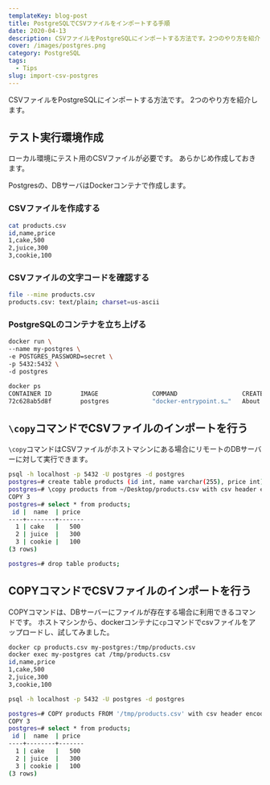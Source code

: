 ```yaml
---
templateKey: blog-post
title: PostgreSQLでCSVファイルをインポートする手順
date: 2020-04-13
description: CSVファイルをPostgreSQLにインポートする方法です。2つのやり方を紹介します。
cover: /images/postgres.png
category: PostgreSQL
tags: 
  - Tips
slug: import-csv-postgres
---
```


CSVファイルをPostgreSQLにインポートする方法です。
2つのやり方を紹介します。

## テスト実行環境作成

ローカル環境にテスト用のCSVファイルが必要です。
あらかじめ作成しておきます。

Postgresの、DBサーバはDockerコンテナで作成します。

### CSVファイルを作成する

```bash
cat products.csv
id,name,price
1,cake,500
2,juice,300
3,cookie,100
```

### CSVファイルの文字コードを確認する

```bash
file --mime products.csv
products.csv: text/plain; charset=us-ascii
```

### PostgreSQLのコンテナを立ち上げる

```bash
docker run \
--name my-postgres \
-e POSTGRES_PASSWORD=secret \
-p 5432:5432 \
-d postgres

docker ps
CONTAINER ID        IMAGE               COMMAND                  CREATED              STATUS              PORTS               NAMES
72c628ab5d8f        postgres            "docker-entrypoint.s…"   About a minute ago   Up About a minute   5432/tcp            some-postgres
```

## `\copy`コマンドでCSVファイルのインポートを行う

`\copy`コマンドはCSVファイルがホストマシンにある場合にリモートのDBサーバーに対して実行できます。

```bash
psql -h localhost -p 5432 -U postgres -d postgres
postgres=# create table products (id int, name varchar(255), price int);
postgres=# \copy products from ~/Desktop/products.csv with csv header encoding 'UTF8'
COPY 3
postgres=# select * from products;
 id |  name  | price
----+--------+-------
  1 | cake   |   500
  2 | juice  |   300
  3 | cookie |   100
(3 rows)
```

```bash
postgres=# drop table products;
```

## COPYコマンドでCSVファイルのインポートを行う

COPYコマンドは、DBサーバーにファイルが存在する場合に利用できるコマンドです。
ホストマシンから、dockerコンテナに`cp`コマンドでcsvファイルをアップロードし、試してみました。

```bash
docker cp products.csv my-postgres:/tmp/products.csv
docker exec my-postgres cat /tmp/products.csv
id,name,price
1,cake,500
2,juice,300
3,cookie,100
```

```bash
psql -h localhost -p 5432 -U postgres -d postgres
```

```bash
postgres=# COPY products FROM '/tmp/products.csv' with csv header encoding 'UTF8';
COPY 3
postgres=# select * from products;
 id |  name  | price
----+--------+-------
  1 | cake   |   500
  2 | juice  |   300
  3 | cookie |   100
(3 rows)
```
